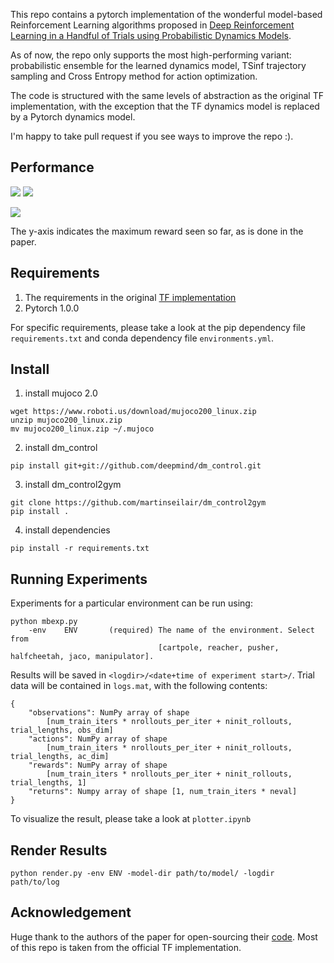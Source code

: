 This repo contains a pytorch implementation of the wonderful model-based Reinforcement Learning algorithms proposed in [Deep Reinforcement Learning in a Handful of Trials using Probabilistic Dynamics Models](https://arxiv.org/abs/1805.12114).

As of now, the repo only supports the most high-performing variant: probabilistic ensemble for the learned dynamics model, TSinf trajectory sampling and Cross Entropy method for action optimization.

The code is structured with the same levels of abstraction as the original TF implementation, with the exception that the TF dynamics model is replaced by a Pytorch dynamics model.

I'm happy to take pull request if you see ways to improve the repo :).

## Performance

![](graphs/cartpole.png) ![](graphs/pusher.png)

![](graphs/reacher.png)

The y-axis indicates the maximum reward seen so far, as is done in the paper.

## Requirements

1. The requirements in the original [TF implementation](https://github.com/kchua/handful-of-trials)
2. Pytorch 1.0.0

For specific requirements, please take a look at the pip dependency file `requirements.txt` and conda dependency file `environments.yml`.

## Install

1. install mujoco 2.0

```
wget https://www.roboti.us/download/mujoco200_linux.zip
unzip mujoco200_linux.zip
mv mujoco200_linux.zip ~/.mujoco
```

2. install dm_control

```
pip install git+git://github.com/deepmind/dm_control.git
```

3. install dm_control2gym

```
git clone https://github.com/martinseilair/dm_control2gym
pip install .
```

4. install dependencies

```
pip install -r requirements.txt
```

## Running Experiments

Experiments for a particular environment can be run using:

```
python mbexp.py
    -env    ENV       (required) The name of the environment. Select from
                                 [cartpole, reacher, pusher, halfcheetah, jaco, manipulator].
```

Results will be saved in `<logdir>/<date+time of experiment start>/`.
Trial data will be contained in `logs.mat`, with the following contents:

```
{
    "observations": NumPy array of shape
        [num_train_iters * nrollouts_per_iter + ninit_rollouts, trial_lengths, obs_dim]
    "actions": NumPy array of shape
        [num_train_iters * nrollouts_per_iter + ninit_rollouts, trial_lengths, ac_dim]
    "rewards": NumPy array of shape
        [num_train_iters * nrollouts_per_iter + ninit_rollouts, trial_lengths, 1]
    "returns": Numpy array of shape [1, num_train_iters * neval]
}
```

To visualize the result, please take a look at `plotter.ipynb`

## Render Results

```
python render.py -env ENV -model-dir path/to/model/ -logdir path/to/log
```

## Acknowledgement

Huge thank to the authors of the paper for open-sourcing their [code](https://github.com/kchua/handful-of-trials/). Most of this repo is taken from the official TF implementation.
